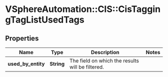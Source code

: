# VSphereAutomation::CIS::CisTaggingTagListUsedTags

## Properties
Name | Type | Description | Notes
------------ | ------------- | ------------- | -------------
**used_by_entity** | **String** | The field on which the results will be filtered. | 


